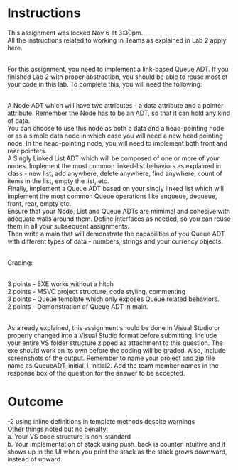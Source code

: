# Instructions
This assignment was locked Nov 6 at 3:30pm.
<br />All the instructions related to working in Teams as explained in Lab 2 apply here.

 

<br />For this assignment, you need to implement a link-based Queue ADT.  If you finished Lab 2 with proper abstraction, you should be able to reuse most of your code in this lab.  To complete this, you will need the following:

 

<br />A Node ADT which will have two attributes - a data attribute and a pointer attribute.  Remember the Node has to be an ADT, so that it can hold any kind of data.
<br />You can choose to use this node as both a data and a head-pointing node or as a simple data node in which case you will need a new head pointing node.  In the head-pointing node, you will need to implement both front and rear pointers.
<br />A Singly Linked List ADT which will be composed of one or more of your nodes.  Implement the most common linked-list behaviors as explained in class - new list, add anywhere, delete anywhere, find anywhere, count of items in the list, empty the list, etc.
<br />Finally, implement a Queue ADT based on your singly linked list which will implement the most common Queue operations like enqueue, dequeue, front, rear, empty etc.
<br />Ensure that your Node, List and Queue ADTs are mimimal and cohesive with adequate walls around them.  Define interfaces as needed, so you can reuse them in all your subsequent assignments.
<br />Then write a main that will demonstrate the capabilities of you Queue ADT with different types of data - numbers, strings and your currency objects.


<br />Grading:

<br />3 points - EXE works without a hitch
<br />2 points - MSVC project structure, code styling, commenting
<br />3 points - Queue template which only exposes Queue related behaviors.
<br />2 points - Demonstration of Queue ADT in main.
 

<br />As already explained, this assignment should be done in Visual Studio or properly changed into a Visual Studio format before submitting.  Include your entire VS folder structure zipped as attachment to this question.  The exe should work on its own before the coding will be graded.  Also, include screenshots of the output.  Remember to name your project and zip file name as QueueADT_initial_1_initial2.  Add the team member names in the response box of the question for the answer to be accepted.

# Outcome
-2 using inline definitions in template methods despite warnings
<br />Other things noted but no penalty:
<br />a. Your VS code structure is non-standard
<br />b. Your implementation of stack using push_back is counter intuitive and it shows up in the UI when you print the stack as the stack grows downward, instead of upward.
